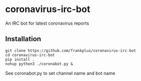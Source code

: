 # coronavirus-irc-bot
An IRC bot for latest coronavirus reports

## Installation
```
git clone https://github.com/frankplus/coronavirus-irc-bot
cd coronavirus-irc-bot
pip install .
nohup python3 ./coronabot.py &
```

See coronabot.py to set channel name and bot name

